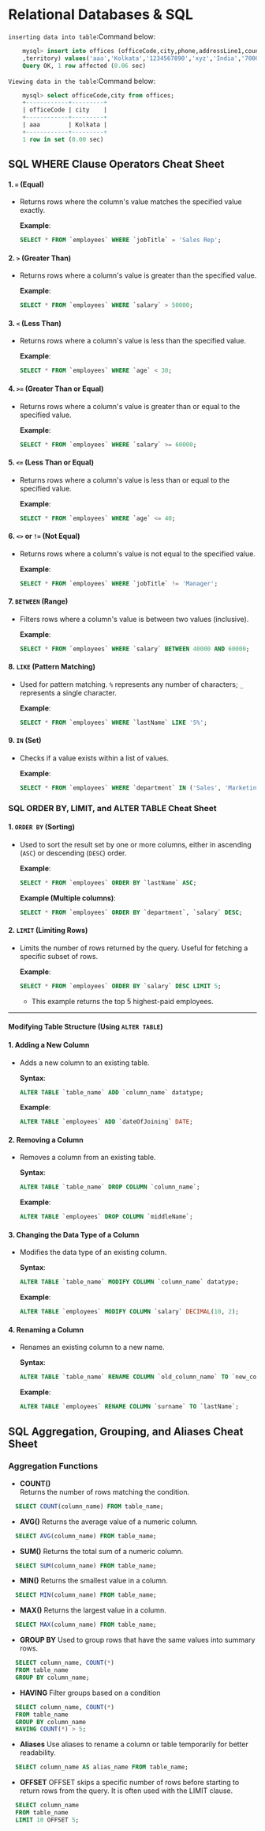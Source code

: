 # Relational Databases & SQL

`inserting data into table`:Command below:

```sql
    mysql> insert into offices (officeCode,city,phone,addressLine1,country,postalCode
    ,territory) values('aaa','Kolkata','1234567890','xyz','India','700000','Asia');
    Query OK, 1 row affected (0.06 sec)
```

`Viewing data in the table`:Command below:

```sql
    mysql> select officeCode,city from offices;
    +------------+---------+
    | officeCode | city    |
    +------------+---------+
    | aaa        | Kolkata |
    +------------+---------+
    1 row in set (0.00 sec)
```

## SQL WHERE Clause Operators Cheat Sheet

#### 1. `=` (Equal)

- Returns rows where the column's value matches the specified value exactly.

  **Example**:

  ```sql
  SELECT * FROM `employees` WHERE `jobTitle` = 'Sales Rep';
  ```

#### 2. `>` (Greater Than)

- Returns rows where a column's value is greater than the specified value.

  **Example**:

  ```sql
  SELECT * FROM `employees` WHERE `salary` > 50000;
  ```

#### 3. `<` (Less Than)

- Returns rows where a column's value is less than the specified value.

  **Example**:

  ```sql
  SELECT * FROM `employees` WHERE `age` < 30;
  ```

#### 4. `>=` (Greater Than or Equal)

- Returns rows where a column's value is greater than or equal to the specified value.

  **Example**:

  ```sql
  SELECT * FROM `employees` WHERE `salary` >= 60000;
  ```

#### 5. `<=` (Less Than or Equal)

- Returns rows where a column's value is less than or equal to the specified value.

  **Example**:

  ```sql
  SELECT * FROM `employees` WHERE `age` <= 40;
  ```

#### 6. `<>` or `!=` (Not Equal)

- Returns rows where a column's value is not equal to the specified value.

  **Example**:

  ```sql
  SELECT * FROM `employees` WHERE `jobTitle` != 'Manager';
  ```

#### 7. `BETWEEN` (Range)

- Filters rows where a column's value is between two values (inclusive).

  **Example**:

  ```sql
  SELECT * FROM `employees` WHERE `salary` BETWEEN 40000 AND 60000;
  ```

#### 8. `LIKE` (Pattern Matching)

- Used for pattern matching. `%` represents any number of characters; `_` represents a single character.

  **Example**:

  ```sql
  SELECT * FROM `employees` WHERE `lastName` LIKE 'S%';
  ```

#### 9. `IN` (Set)

- Checks if a value exists within a list of values.

  **Example**:

  ```sql
  SELECT * FROM `employees` WHERE `department` IN ('Sales', 'Marketing', 'HR');
  ```

### SQL ORDER BY, LIMIT, and ALTER TABLE Cheat Sheet

#### 1. `ORDER BY` (Sorting)

- Used to sort the result set by one or more columns, either in ascending (`ASC`) or descending (`DESC`) order.

  **Example**:

  ```sql
  SELECT * FROM `employees` ORDER BY `lastName` ASC;
  ```

  **Example (Multiple columns)**:

  ```sql
  SELECT * FROM `employees` ORDER BY `department`, `salary` DESC;
  ```

#### 2. `LIMIT` (Limiting Rows)

- Limits the number of rows returned by the query. Useful for fetching a specific subset of rows.

  **Example**:

  ```sql
  SELECT * FROM `employees` ORDER BY `salary` DESC LIMIT 5;
  ```

  - This example returns the top 5 highest-paid employees.

---

#### Modifying Table Structure (Using `ALTER TABLE`)

#### 1. Adding a New Column

- Adds a new column to an existing table.

  **Syntax**:

  ```sql
  ALTER TABLE `table_name` ADD `column_name` datatype;
  ```

  **Example**:

  ```sql
  ALTER TABLE `employees` ADD `dateOfJoining` DATE;
  ```

#### 2. Removing a Column

- Removes a column from an existing table.

  **Syntax**:

  ```sql
  ALTER TABLE `table_name` DROP COLUMN `column_name`;
  ```

  **Example**:

  ```sql
  ALTER TABLE `employees` DROP COLUMN `middleName`;
  ```

#### 3. Changing the Data Type of a Column

- Modifies the data type of an existing column.

  **Syntax**:

  ```sql
  ALTER TABLE `table_name` MODIFY COLUMN `column_name` datatype;
  ```

  **Example**:

  ```sql
  ALTER TABLE `employees` MODIFY COLUMN `salary` DECIMAL(10, 2);
  ```

#### 4. Renaming a Column

- Renames an existing column to a new name.

  **Syntax**:

  ```sql
  ALTER TABLE `table_name` RENAME COLUMN `old_column_name` TO `new_column_name`;
  ```

  **Example**:

  ```sql
  ALTER TABLE `employees` RENAME COLUMN `surname` TO `lastName`;
  ```

## SQL Aggregation, Grouping, and Aliases Cheat Sheet

### Aggregation Functions

- **COUNT()**  
  Returns the number of rows matching the condition.

```sql
  SELECT COUNT(column_name) FROM table_name;
```

- **AVG()**
  Returns the average value of a numeric column.

```sql
  SELECT AVG(column_name) FROM table_name;
```

- **SUM()**
  Returns the total sum of a numeric column.

```sql
  SELECT SUM(column_name) FROM table_name;
```

- **MIN()**
  Returns the smallest value in a column.

```sql
  SELECT MIN(column_name) FROM table_name;
```

- **MAX()**
  Returns the largest value in a column.

```sql
  SELECT MAX(column_name) FROM table_name;
```

- **GROUP BY**
  Used to group rows that have the same values into summary rows.

```sql
  SELECT column_name, COUNT(*)
  FROM table_name
  GROUP BY column_name;
```

- **HAVING**
  Filter groups based on a condition

```sql
  SELECT column_name, COUNT(*)
  FROM table_name
  GROUP BY column_name
  HAVING COUNT(*) > 5;

```

- **Aliases**
  Use aliases to rename a column or table temporarily for better readability.

```sql
  SELECT column_name AS alias_name FROM table_name;

```

- **OFFSET**
  OFFSET skips a specific number of rows before starting to return rows from the query. It is often used with the LIMIT clause.

```sql
  SELECT column_name
  FROM table_name
  LIMIT 10 OFFSET 5;
```
